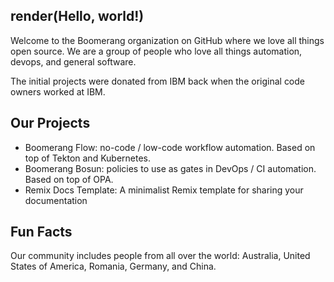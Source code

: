 ## render(Hello, world!)

Welcome to the Boomerang organization on GitHub where we love all things open source. We are a group of people who love all things automation, devops, and general software.

The initial projects were donated from IBM back when the original code owners worked at IBM.

## Our Projects

- Boomerang Flow: no-code / low-code workflow automation. Based on top of Tekton and Kubernetes.
- Boomerang Bosun: policies to use as gates in DevOps / CI automation. Based on top of OPA.
- Remix Docs Template: A minimalist Remix template for sharing your documentation

## Fun Facts

Our community includes people from all over the world: Australia, United States of America, Romania, Germany, and China.
